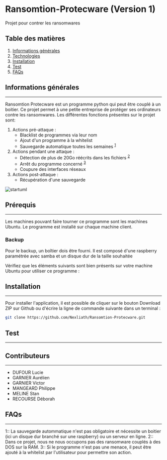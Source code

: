 # Ransomtion-Protecware (Version 1)
Projet pour contrer les ransomwares

## Table des matières
1. [Informations générales](#informations-generale)
2. [Technologies](#technologies)
3. [Installation](#installation)
4. [Test](#test)
5. [FAQs](#faqs)

## Informations générales
***
Ransomtion Protecware est un programme python qui peut être couplé à un boitier. Ce projet permet à une petite entreprise de protéger ses ordinateurs contre les ransomwares.
Les différentes fonctions présentes sur le projet sont:
1. Actions pré-attaque :
    * Blacklist de programmes via leur nom
    * Ajout d'un programme à la whitelist
    * Sauvegarde automatique toutes les semaines <sup>[1](#myfootnote1)</sup>
2. Actions pendant une attaque :
    * Détection de plus de 20Go réécrits dans les fichiers <sup>[2](#myfootnote2)</sup>
    * Arrêt du programme concerné <sup>[3](#myfootnote3)</sup>
    * Coupure des interfaces réseaux
3. Actions post-attaque :
    * Récupération d'une sauvegarde

![startuml](http://www.plantuml.com/plantuml/png/TP91pjCm48NtFiLJsV17-YEnpOzGcmfM825G3-3QGsewiOizLYeXxiAMS_HYs7-hgfNIxNiltvjnPfb4HyaZgxHt_g2Z7f4J6Pq8lrMlpNw88Nkx3XmYLkmCzPn9zI5QYcVrYxFU3JjvDTGgnZ2TZU-Qn-2L-gCKqm-11CGQX7MHZBZgQICbcSMnIreeHxovjhomyzJTuCzAkmriNuIEqlLS9bIgqhGVcB3ufdqAOsNZQmn2PjAH5cKNeBjfwV3yZBUVm-3yqworkGWLP0dRqfCFDNhv26rTgVtmA8aEpXlEbcRngvyX2qv_mHhJpWaLM-xmzQKgVpvwnx_-iStw7NGgZq2ilQ48BZ3ZYB7by2kV_YcKTWKqpSUZa4zrvaDmNbBJ57csgkWBXOTpl6zjc7oBsjs1AjQcsPq_4TbwKI21TfQUwcKiIpoF_1y0)

## Prérequis
***
Les machines pouvant faire tourner ce programme sont les machines Ubuntu.
Le programme est installé sur chaque machine client.
### Backup
Pour le backup, un boîtier dois être fourni. Il est composé d'une raspberry paramétrée avec samba et un disque dur de la taille souhaitée

Vérifiez que les éléments suivants sont bien présents sur votre machine Ubuntu pour utiliser ce programme :

## Installation
***
Pour installer l'application, il est possible de cliquer sur le bouton Download ZIP sur Github ou d'écrire la ligne de commande suivante dans un terminal :
```bash
git clone https://github.com/Nexliath/Ransomtion-Protecware.git 
```

## Test
***


## Contributeurs
***

* DUFOUR    Lucie
* GARNIER   Aurélien
* GARNIER   Victor
* MANGEARD  Philippe
* MELINE    Stan
* RECOURSE  Déborah

## FAQs
***


<a name="myfootnote1">1</a>:: La sauvegarde autommatique n'est pas obligatoire et nécessite un boitier (ici un disque dur branché sur une raspberry) ou un serveur en ligne.
<a name="myfootnote2">2</a>:: Dans ce projet, nous ne nous occupons pas des ransomware couplés à des DOS sur la RAM.
<a name="myfootnote3">3</a>:: Si le programme n'est pas une menace, il peut être ajouté à la whitelist par l'utilisateur pour permettre son action.